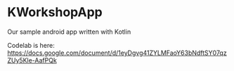 # KWorkshopApp
Our sample android app written with Kotlin

Codelab is here:
https://docs.google.com/document/d/1eyDgvg41ZYLMFaoY63bNdftSY07qzZUy5Kle-AafPQk
